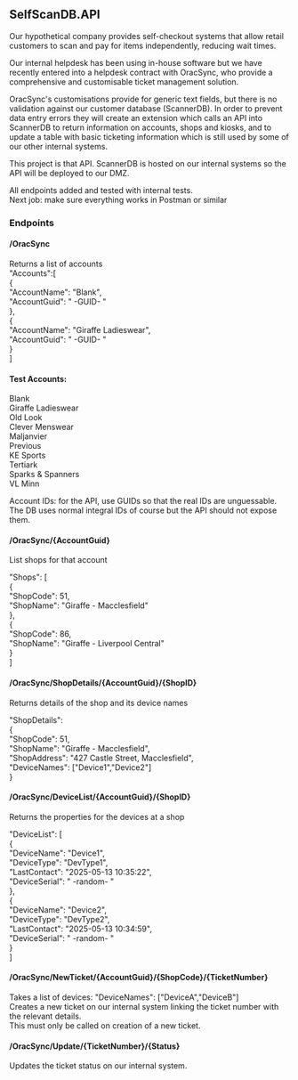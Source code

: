 ## SelfScanDB.API

Our hypothetical company provides self-checkout systems that allow retail customers to scan and pay for items independently, reducing wait times.  

Our internal helpdesk has been using in-house software but we have recently entered into a helpdesk contract with OracSync, who provide a comprehensive and customisable ticket management solution.  

OracSync's customisations provide for generic text fields, but there is no validation against our customer database (ScannerDB). In order to prevent data entry errors they will create an extension which calls an API into ScannerDB to return information on accounts, shops and kiosks, and to update a table with basic ticketing information which is still used by some of our other internal systems.  

This project is that API. ScannerDB is hosted on our internal systems so the API will be deployed to our DMZ.  


All endpoints added and tested with internal tests.  
Next job: make sure everything works in Postman or similar  

### Endpoints


#### /OracSync  
Returns a list of accounts  
"Accounts":[  
\{  
	"AccountName": "Blank",  
	"AccountGuid": " -GUID- "  
\},  
\{  
	"AccountName": "Giraffe Ladieswear",  
	"AccountGuid": " -GUID- "  
\}  
]  

#### Test Accounts:  
Blank  
Giraffe Ladieswear  
Old Look  
Clever Menswear  
Maljanvier  
Previous  
KE Sports  
Tertiark  
Sparks & Spanners  
VL Minn  

Account IDs: for the API, use GUIDs so that the real IDs are unguessable. The DB uses normal integral IDs of course but the API should not expose them.


#### /OracSync/\{AccountGuid\}  
List shops for that account  

"Shops": [  
\{  
	"ShopCode": 51,  
	"ShopName": "Giraffe - Macclesfield"  
\},  
\{  
	"ShopCode": 86,  
	"ShopName": "Giraffe - Liverpool Central"  
\}  
]  


#### /OracSync/ShopDetails/\{AccountGuid\}/\{ShopID\}  
Returns details of the shop and its device names  

"ShopDetails":  
\{  
	"ShopCode": 51,  
	"ShopName": "Giraffe - Macclesfield",  
	"ShopAddress": "427 Castle Street, Macclesfield",  
	"DeviceNames": ["Device1","Device2"]  
\}  

#### /OracSync/DeviceList/\{AccountGuid\}/\{ShopID\}  
Returns the properties for the devices at a shop  

"DeviceList": [  
\{  
	"DeviceName": "Device1",  
	"DeviceType": "DevType1",  
	"LastContact": "2025-05-13 10:35:22",  
	"DeviceSerial": " -random- "  
\},  
\{  
	"DeviceName": "Device2",  
	"DeviceType": "DevType2",  
	"LastContact": "2025-05-13 10:34:59",  
	"DeviceSerial": " -random- "  
\}  
]  

#### /OracSync/NewTicket/\{AccountGuid\}/\{ShopCode\}/\{TicketNumber\}  
Takes a list of devices: "DeviceNames": ["DeviceA","DeviceB"]  
Creates a new ticket on our internal system linking the ticket number with the relevant details.  
This must only be called on creation of a new ticket.  

#### /OracSync/Update/\{TicketNumber\}/\{Status\}  
Updates the ticket status on our internal system.  
